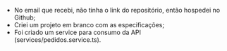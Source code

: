 - No email que recebi, não tinha o link do repositório, então hospedei no Github;
- Criei um projeto em branco com as especificações;
- Foi criado um service para consumo da API (services/pedidos.service.ts).